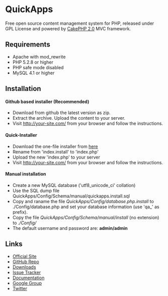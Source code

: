 # QuickApps

Free open source content management system for PHP, released under GPL License and powered by [CakePHP 2.0](http://cakephp.org) MVC framework.

## Requirements

 * Apache with mod_rewrite
 * PHP 5.2.8 or higher
 * PHP safe mode disabled
 * MySQL 4.1 or higher

## Installation

#### Github based installer (Recommended)

 * Download from github the latest version as zip.
 * Extract the archive. Upload the content to your server.
 * Visit http://your-site.com/ from your browser and follow the instructions.
  
#### Quick-Installer

 * Download the one-file installer from [here](http://www.quickappscms.org/files/installer/index.install)
 * Rename from 'index.install' to 'index.php'
 * Upload the new 'index.php' to your server
 * Visit http://your-site.com/ from your browser and follow the instructions.
  
#### Manual installation
 
 * Create a new MySQL database ('utf8_unicode_ci' collation)
 * Use the SQL dump file QuickApps/Config/Schema/manual/quickapps.install.sql
 * Copy and raname the file _QuickApps/Config/database.php.install_ to ./Config/database.php and set your database information (use 'qa_' as prefix).
 * Copy the file _QuickApps/Config/Schema/manual/install_ (no extension) to _./Config/_
 * The default username and password are: **admin/admin**
 
## Links

 * [Official Site](http://www.quickappscms.org)
 * [GitHub Repo](https://github.com/QuickAppsCMS/QuickApps-CMS)
 * [Downloads](https://github.com/QuickAppsCMS/QuickApps-CMS/tags)
 * [Issue Tracker](https://github.com/QuickAppsCMS/QuickApps-CMS/issues)
 * [Documentation](https://github.com/QuickAppsCMS/QuickApps-CMS-Docs)
 * [Google Group](https://groups.google.com/group/quickapps-cms)
 * [Twitter](https://twitter.com/#!/quickapps_cms)